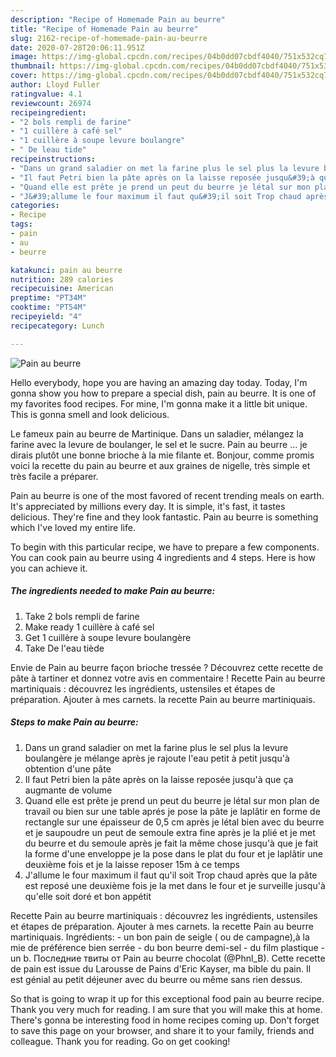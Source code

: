 ```yaml
---
description: "Recipe of Homemade Pain au beurre"
title: "Recipe of Homemade Pain au beurre"
slug: 2162-recipe-of-homemade-pain-au-beurre
date: 2020-07-28T20:06:11.951Z
image: https://img-global.cpcdn.com/recipes/04b0dd07cbdf4040/751x532cq70/pain-au-beurre-photo-principale-de-la-recette.jpg
thumbnail: https://img-global.cpcdn.com/recipes/04b0dd07cbdf4040/751x532cq70/pain-au-beurre-photo-principale-de-la-recette.jpg
cover: https://img-global.cpcdn.com/recipes/04b0dd07cbdf4040/751x532cq70/pain-au-beurre-photo-principale-de-la-recette.jpg
author: Lloyd Fuller
ratingvalue: 4.1
reviewcount: 26974
recipeingredient:
- "2 bols rempli de farine"
- "1 cuillère à café sel"
- "1 cuillère à soupe levure boulangre"
- " De leau tide"
recipeinstructions:
- "Dans un grand saladier on met la farine plus le sel plus la levure boulangère je mélange après je rajoute l&#39;eau petit à petit jusqu&#39;à obtention d&#39;une pâte"
- "Il faut Petri bien la pâte après on la laisse reposée jusqu&#39;à que ça augmante de volume"
- "Quand elle est prête je prend un peut du beurre je létal sur mon plan de travail ou bien sur une table aprés je pose la pâte je laplâtir en forme de rectangle sur une épaisseur de 0,5 cm après je létal bien avec du beurre et je saupoudre un peut de semoule extra fine après je la plié et je met du beurre et du semoule après je fait la même chose jusqu&#39;à que je fait la forme d&#39;une enveloppe je la pose dans le plat du four et je laplâtir une deuxième fois et je la laisse reposer 15m à ce temps"
- "J&#39;allume le four maximum il faut qu&#39;il soit Trop chaud après que la pâte est reposé une deuxième fois je la met dans le four et je surveille jusqu&#39;à qu&#39;elle soit doré et bon appétit"
categories:
- Recipe
tags:
- pain
- au
- beurre

katakunci: pain au beurre 
nutrition: 289 calories
recipecuisine: American
preptime: "PT34M"
cooktime: "PT54M"
recipeyield: "4"
recipecategory: Lunch

---
```



![Pain au beurre](https://img-global.cpcdn.com/recipes/04b0dd07cbdf4040/751x532cq70/pain-au-beurre-photo-principale-de-la-recette.jpg)

Hello everybody, hope you are having an amazing day today. Today, I'm gonna show you how to prepare a special dish, pain au beurre. It is one of my favorites food recipes. For mine, I'm gonna make it a little bit unique. This is gonna smell and look delicious.

Le fameux pain au beurre de Martinique. Dans un saladier, mélangez la farine avec la levure de boulanger, le sel et le sucre. Pain au beurre … je dirais plutôt une bonne brioche à la mie filante et. Bonjour, comme promis voici la recette du pain au beurre et aux graines de nigelle, très simple et très facile a préparer.

Pain au beurre is one of the most favored of recent trending meals on earth. It's appreciated by millions every day. It is simple, it's fast, it tastes delicious. They're fine and they look fantastic. Pain au beurre is something which I've loved my entire life.


To begin with this particular recipe, we have to prepare a few components. You can cook pain au beurre using 4 ingredients and 4 steps. Here is how you can achieve it.

<!--inarticleads1-->

##### The ingredients needed to make Pain au beurre:

1. Take 2 bols rempli de farine
1. Make ready 1 cuillère à café sel
1. Get 1 cuillère à soupe levure boulangère
1. Take  De l&#39;eau tiède


Envie de Pain au beurre façon brioche tressée ? Découvrez cette recette de pâte à tartiner et donnez votre avis en commentaire ! Recette Pain au beurre martiniquais : découvrez les ingrédients, ustensiles et étapes de préparation. Ajouter à mes carnets. la recette Pain au beurre martiniquais. 

<!--inarticleads2-->

##### Steps to make Pain au beurre:

1. Dans un grand saladier on met la farine plus le sel plus la levure boulangère je mélange après je rajoute l&#39;eau petit à petit jusqu&#39;à obtention d&#39;une pâte
1. Il faut Petri bien la pâte après on la laisse reposée jusqu&#39;à que ça augmante de volume
1. Quand elle est prête je prend un peut du beurre je létal sur mon plan de travail ou bien sur une table aprés je pose la pâte je laplâtir en forme de rectangle sur une épaisseur de 0,5 cm après je létal bien avec du beurre et je saupoudre un peut de semoule extra fine après je la plié et je met du beurre et du semoule après je fait la même chose jusqu&#39;à que je fait la forme d&#39;une enveloppe je la pose dans le plat du four et je laplâtir une deuxième fois et je la laisse reposer 15m à ce temps
1. J&#39;allume le four maximum il faut qu&#39;il soit Trop chaud après que la pâte est reposé une deuxième fois je la met dans le four et je surveille jusqu&#39;à qu&#39;elle soit doré et bon appétit


Recette Pain au beurre martiniquais : découvrez les ingrédients, ustensiles et étapes de préparation. Ajouter à mes carnets. la recette Pain au beurre martiniquais. Ingrédients: - un bon pain de seigle ( ou de campagne),à la mie de préférence bien serrée - du bon beurre demi-sel - du film plastique - un b. Последние твиты от Pain au beurre chocolat (@Phnl_B). Cette recette de pain est issue du Larousse de Pains d&#39;Eric Kayser, ma bible du pain. Il est génial au petit déjeuner avec du beurre ou même sans rien dessus. 

So that is going to wrap it up for this exceptional food pain au beurre recipe. Thank you very much for reading. I am sure that you will make this at home. There's gonna be interesting food in home recipes coming up. Don't forget to save this page on your browser, and share it to your family, friends and colleague. Thank you for reading. Go on get cooking!
